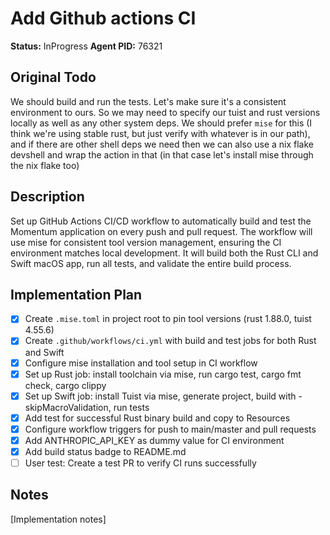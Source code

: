 # Add Github actions CI
**Status:** InProgress
**Agent PID:** 76321

## Original Todo
We should build and run the tests. Let's make sure it's a consistent environment to ours. So we may need to specify our tuist and rust versions locally as well as any other system deps. We should prefer `mise` for this (I think we're using stable rust, but just verify with whatever is in our path), and if there are other shell deps we need then we can also use a nix flake devshell and wrap the action in that (in that case let's install mise through the nix flake too)

## Description
Set up GitHub Actions CI/CD workflow to automatically build and test the Momentum application on every push and pull request. The workflow will use mise for consistent tool version management, ensuring the CI environment matches local development. It will build both the Rust CLI and Swift macOS app, run all tests, and validate the entire build process.

## Implementation Plan
- [x] Create `.mise.toml` in project root to pin tool versions (rust 1.88.0, tuist 4.55.6)
- [x] Create `.github/workflows/ci.yml` with build and test jobs for both Rust and Swift
- [x] Configure mise installation and tool setup in CI workflow
- [x] Set up Rust job: install toolchain via mise, run cargo test, cargo fmt check, cargo clippy
- [x] Set up Swift job: install Tuist via mise, generate project, build with -skipMacroValidation, run tests
- [x] Add test for successful Rust binary build and copy to Resources
- [x] Configure workflow triggers for push to main/master and pull requests
- [x] Add ANTHROPIC_API_KEY as dummy value for CI environment
- [x] Add build status badge to README.md
- [ ] User test: Create a test PR to verify CI runs successfully

## Notes
[Implementation notes]